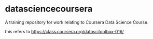 datasciencecoursera
===================

A training repository for work relating to Coursera Data Science Course.

this refers to https://class.coursera.org/datascitoolbox-016/
